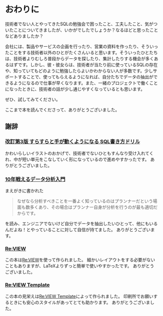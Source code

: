 # おわりに

技術者でない人とやってきたSQLの勉強会で困ったこと、工夫したこと、気がついたことについてきましたが、いかがでしたでしょうか？なるほどと思ったことなどありましたか？

会社には、製品やサービスの企画を行ったり、営業の資料を作ったり、そういったことをする技術者以外のひとがたくさんいると思います。そういったひとたちは、技術者よりむしろ普段からデータを探したり、集計したりする機会が多くあるはずです。しかし、彼・彼女らは、技術者が当たり前に使っているSQLの存在や、知っていてもどのように勉強したらよいかわからない人が多数です。少しサポートすることで、使ってもらえるようになれば、自分たちでデータの抽出ができるようになるので仕事が早くなります。また、一緒のプロジェクトで働くことになったときに、技術者の話が少し通じやすくなっているとも思います。

ぜひ、試してみてください。

ここまで本を読んでくださって、ありがとうございました。

## 謝辞

### [改訂第3版 すらすらと手が動くようになる SQL書き方ドリル](https://gihyo.jp/book/2016/978-4-7741-8066-3)

かわいらしいイラストのおかげで、技術者でないひともすんなり受け入れてくれ、中が短い単元をこなしていく形になっているので進めやすかったです。
ありがとうございました。

### [10年戦えるデータ分析入門](https://www.sbcr.jp/product/4797376272/)

まえがきに書かれた

> なぜなら分析すべきことを一番よく知っているのはプランナーだという場面も数多くあり、その場合はプランナー自身が分析を行うのが最も適切だからです。

を読み、エンジニアでないけど自分でデータを抽出したいひとって、他にもいるんだよね！とやっていることに対して自信が持てました。
ありがとうございます。

### [Re:VIEW](https://reviewml.org/)

この本は[Re:VIEW](https://reviewml.org/)を使って作られました。
細かいレイアウトをする必要がないこともありますが、LaTeXよりずっと簡単で使いやすかったです。
ありがとうございました。

### [Re:VIEW Template](https://github.com/TechBooster/ReVIEW-Template)

この本の見栄えは[Re:VIEW Template](https://github.com/TechBooster/ReVIEW-Template)によって作られました。
印刷所でお願いするときにも安心のスタイルがあってとても助かります。
ありがとうございました。
